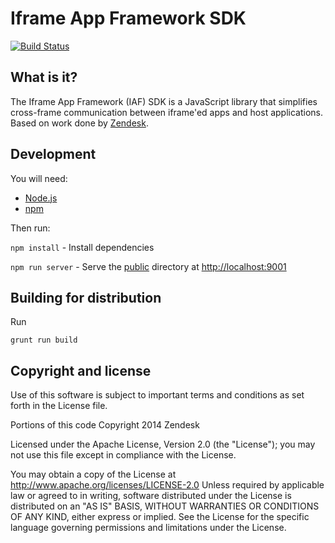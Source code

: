 Iframe App Framework SDK
=========================

[![Build Status](https://travis-ci.org//iframe-app-framework-sdk.svg?branch=master)](https://travis-ci.org//iframe-app-framework-sdk)

## What is it?

The Iframe App Framework (IAF) SDK is a JavaScript library that simplifies cross-frame communication between iframe'ed apps and host applications. Based on work done by [Zendesk](https://github.com/zendesk/zendesk_app_framework_sdk).

## Development

You will need:

* [Node.js](http://nodejs.org/)
* [npm](https://www.npmjs.org/)

Then run:

`npm install` - Install dependencies

`npm run server` - Serve the [public](./public) directory at [http://localhost:9001](http://localhost:9001)

## Building for distribution

Run

```
grunt run build
```

## Copyright and license

Use of this software is subject to important terms and conditions as set forth in the License file.

Portions of this code Copyright 2014 Zendesk

Licensed under the Apache License, Version 2.0 (the "License"); you may not use this file except in compliance with the License.

You may obtain a copy of the License at
http://www.apache.org/licenses/LICENSE-2.0
Unless required by applicable law or agreed to in writing, software distributed under the License is distributed on an "AS IS" BASIS, WITHOUT WARRANTIES OR CONDITIONS OF ANY KIND, either express or implied. See the License for the specific language governing permissions and limitations under the License.
